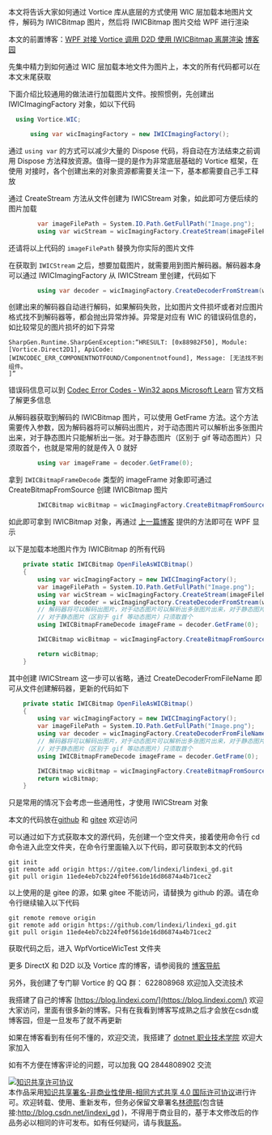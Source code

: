 
本文将告诉大家如何通过 Vortice 库从底层的方式使用 WIC 层加载本地图片文件，解码为 IWICBitmap 图片，然后将 IWICBitmap 图片交给 WPF 进行渲染

<!--more-->


<!-- CreateTime:2023/5/15 8:38:17 -->


<!-- 标签：C#,D2D,DirectX,Vortice,Direct2D, -->
<!-- 博客 -->
<!-- 发布 -->

本文的前置博客：[WPF 对接 Vortice 调用 D2D 使用 IWICBitmap 离屏渲染](https://blog.lindexi.com/post/WPF-%E5%AF%B9%E6%8E%A5-Vortice-%E8%B0%83%E7%94%A8-D2D-%E4%BD%BF%E7%94%A8-IWICBitmap-%E7%A6%BB%E5%B1%8F%E6%B8%B2%E6%9F%93.html ) [博客园](https://www.cnblogs.com/lindexi/p/16774416.html )

先集中精力到如何通过 WIC 层加载本地文件为图片上，本文的所有代码都可以在本文末尾获取

下面介绍比较通用的做法进行加载图片文件。按照惯例，先创建出 IWICImagingFactory 对象，如以下代码

```csharp
  using Vortice.WIC;

      using var wicImagingFactory = new IWICImagingFactory();
```

通过 `using var` 的方式可以减少大量的 Dispose 代码，将自动在方法结束之前调用 Dispose 方法释放资源。值得一提的是作为非常底层基础的 Vortice 框架，在使用 对接时，各个创建出来的对象资源都需要关注一下，基本都需要自己手工释放

通过 CreateStream 方法从文件创建为 IWICStream 对象，如此即可方便后续的图片加载

```csharp
        var imageFilePath = System.IO.Path.GetFullPath("Image.png");
        using var wicStream = wicImagingFactory.CreateStream(imageFilePath, FileAccess.Read);
```

还请将以上代码的 `imageFilePath` 替换为你实际的图片文件

在获取到 `IWICStream` 之后，想要加载图片，就需要用到图片解码器。解码器本身可以通过 IWICImagingFactory 从 IWICStream 里创建，代码如下

```csharp
        using var decoder = wicImagingFactory.CreateDecoderFromStream(wicStream, DecodeOptions.CacheOnLoad/*参数和 WPF 一样*/);
```

创建出来的解码器自动进行解码，如果解码失败，比如图片文件损坏或者对应图片格式找不到解码器等，都会抛出异常炸掉。异常是对应有 WIC 的错误码信息的，如比较常见的图片损坏的如下异常

```
SharpGen.Runtime.SharpGenException:“HRESULT: [0x88982F50], Module: [Vortice.Direct2D1], ApiCode: [WINCODEC_ERR_COMPONENTNOTFOUND/Componentnotfound], Message: [无法找不到组件。
]”
```

错误码信息可以到 [Codec Error Codes - Win32 apps Microsoft Learn](https://learn.microsoft.com/en-us/windows/win32/wic/-wic-codec-error-codes) 官方文档了解更多信息

从解码器获取到解码的 IWICBitmap 图片，可以使用 GetFrame 方法。这个方法需要传入参数，因为解码器将可以解码出图片，对于动态图片可以解析出多张图片出来，对于静态图片只能解析出一张。对于静态图片（区别于 gif 等动态图片）只须取首个，也就是常用的就是传入 0 就好

```csharp
        using var imageFrame = decoder.GetFrame(0);
```

拿到 `IWICBitmapFrameDecode` 类型的 imageFrame 对象即可通过 CreateBitmapFromSource 创建 IWICBitmap 图片

```csharp
        IWICBitmap wicBitmap = wicImagingFactory.CreateBitmapFromSource(imageFrame, BitmapCreateCacheOption.CacheOnLoad);
```

如此即可拿到 IWICBitmap 对象，再通过 [上一篇博客](https://blog.lindexi.com/post/WPF-%E5%AF%B9%E6%8E%A5-Vortice-%E8%B0%83%E7%94%A8-D2D-%E4%BD%BF%E7%94%A8-IWICBitmap-%E7%A6%BB%E5%B1%8F%E6%B8%B2%E6%9F%93.html ) 提供的方法即可在 WPF 显示

以下是加载本地图片作为 IWICBitmap 的所有代码

```csharp
    private static IWICBitmap OpenFileAsWICBitmap()
    {
        using var wicImagingFactory = new IWICImagingFactory();
        var imageFilePath = System.IO.Path.GetFullPath("Image.png");
        using var wicStream = wicImagingFactory.CreateStream(imageFilePath, FileAccess.Read);
        using var decoder = wicImagingFactory.CreateDecoderFromStream(wicStream, DecodeOptions.CacheOnLoad/*参数和 WPF 一样*/);
        // 解码器将可以解码出图片，对于动态图片可以解析出多张图片出来，对于静态图片只能解析出一张
        // 对于静态图片（区别于 gif 等动态图片）只须取首个
        using IWICBitmapFrameDecode imageFrame = decoder.GetFrame(0);

        IWICBitmap wicBitmap = wicImagingFactory.CreateBitmapFromSource(imageFrame, BitmapCreateCacheOption.NoCache);

        return wicBitmap;
    }
```

其中创建 IWICStream 这一步可以省略，通过 CreateDecoderFromFileName 即可从文件创建解码器，更新的代码如下

```csharp
    private static IWICBitmap OpenFileAsWICBitmap()
    {
        using var wicImagingFactory = new IWICImagingFactory();
        var imageFilePath = System.IO.Path.GetFullPath("Image.png");
        using var decoder = wicImagingFactory.CreateDecoderFromFileName(imageFilePath);
        // 解码器将可以解码出图片，对于动态图片可以解析出多张图片出来，对于静态图片只能解析出一张
        // 对于静态图片（区别于 gif 等动态图片）只须取首个
        using IWICBitmapFrameDecode imageFrame = decoder.GetFrame(0);

        IWICBitmap wicBitmap = wicImagingFactory.CreateBitmapFromSource(imageFrame, BitmapCreateCacheOption.NoCache);
        return wicBitmap;
    }
```

只是常用的情况下会考虑一些通用性，才使用 IWICStream 对象

本文的代码放在[github](https://github.com/lindexi/lindexi_gd/tree/11ede4eb7cb224fe0f561de16d86874a4b71cec2/WpfVorticeWicTest) 和 [gitee](https://gitee.com/lindexi/lindexi_gd/tree/11ede4eb7cb224fe0f561de16d86874a4b71cec2/WpfVorticeWicTest) 欢迎访问

可以通过如下方式获取本文的源代码，先创建一个空文件夹，接着使用命令行 cd 命令进入此空文件夹，在命令行里面输入以下代码，即可获取到本文的代码

```
git init
git remote add origin https://gitee.com/lindexi/lindexi_gd.git
git pull origin 11ede4eb7cb224fe0f561de16d86874a4b71cec2
```

以上使用的是 gitee 的源，如果 gitee 不能访问，请替换为 github 的源。请在命令行继续输入以下代码

```
git remote remove origin
git remote add origin https://github.com/lindexi/lindexi_gd.git
git pull origin 11ede4eb7cb224fe0f561de16d86874a4b71cec2
```

获取代码之后，进入 WpfVorticeWicTest 文件夹

更多 DirectX 和 D2D 以及 Vortice 库的博客，请参阅我的 [博客导航](https://blog.lindexi.com/post/%E5%8D%9A%E5%AE%A2%E5%AF%BC%E8%88%AA.html )

另外，我创建了专门聊 Vortice 的 QQ 群： 622808968 欢迎加入交流技术


我搭建了自己的博客 [https://blog.lindexi.com/](https://blog.lindexi.com/) 欢迎大家访问，里面有很多新的博客。只有在我看到博客写成熟之后才会放在csdn或博客园，但是一旦发布了就不再更新

如果在博客看到有任何不懂的，欢迎交流，我搭建了 [dotnet 职业技术学院](https://t.me/dotnet_campus) 欢迎大家加入

如有不方便在博客评论的问题，可以加我 QQ 2844808902 交流

<a rel="license" href="http://creativecommons.org/licenses/by-nc-sa/4.0/"><img alt="知识共享许可协议" style="border-width:0" src="https://licensebuttons.net/l/by-nc-sa/4.0/88x31.png" /></a><br />本作品采用<a rel="license" href="http://creativecommons.org/licenses/by-nc-sa/4.0/">知识共享署名-非商业性使用-相同方式共享 4.0 国际许可协议</a>进行许可。欢迎转载、使用、重新发布，但务必保留文章署名[林德熙](http://blog.csdn.net/lindexi_gd)(包含链接:http://blog.csdn.net/lindexi_gd )，不得用于商业目的，基于本文修改后的作品务必以相同的许可发布。如有任何疑问，请与我[联系](mailto:lindexi_gd@163.com)。